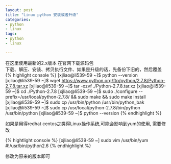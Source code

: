 ```yaml
---
layout: post
title: "Linux python 安装或者升级"
categories:
- python
- linux
tags:
- python
- linux 

--- 
```


在这里使用最新的2.x版本 在官网下载源码包    
下载、解压、安装、拷贝执行文件、如果是升级的话，先备份下旧的，然后覆盖
{% highlight console %}
[xjliao@li539-59 ~]$ python --version
[xjliao@li539-59 ~]$ wget https://www.python.org/ftp/python/2.7.8/Python-2.7.8.tar.xz
[xjliao@li539-59 ~]$ tar -xzvf ./Python-2.7.8.tar.xz
[xjliao@li539-59 ~]$ cd ./Python-2.7.8
[xjliao@li539-59 ~]$ sudo ./configure --prefix=/usr/local/python-2.7.8/ && sudo make && sudo make install
[xjliao@li539-59 ~]$ sudo cp /usr/bin/python /usr/bin/python_bak
[xjliao@li539-59 ~]$ sudo cp /usr/local/python-2.7.8/bin/python /usr/bin/python
[xjliao@li539-59 ~]$ python --version
{% endhighlight %}

如果是用得redhat centos之类得Linux操作系统,可能会影响到yum的使用, 需要修改

{% hightlight console %}
[xjliao@li539-59 ~] sudo vim /usr/bin/yum
#!/usr/bin/python2.6
{% endhighlight %}

修改为原来的版本即可
